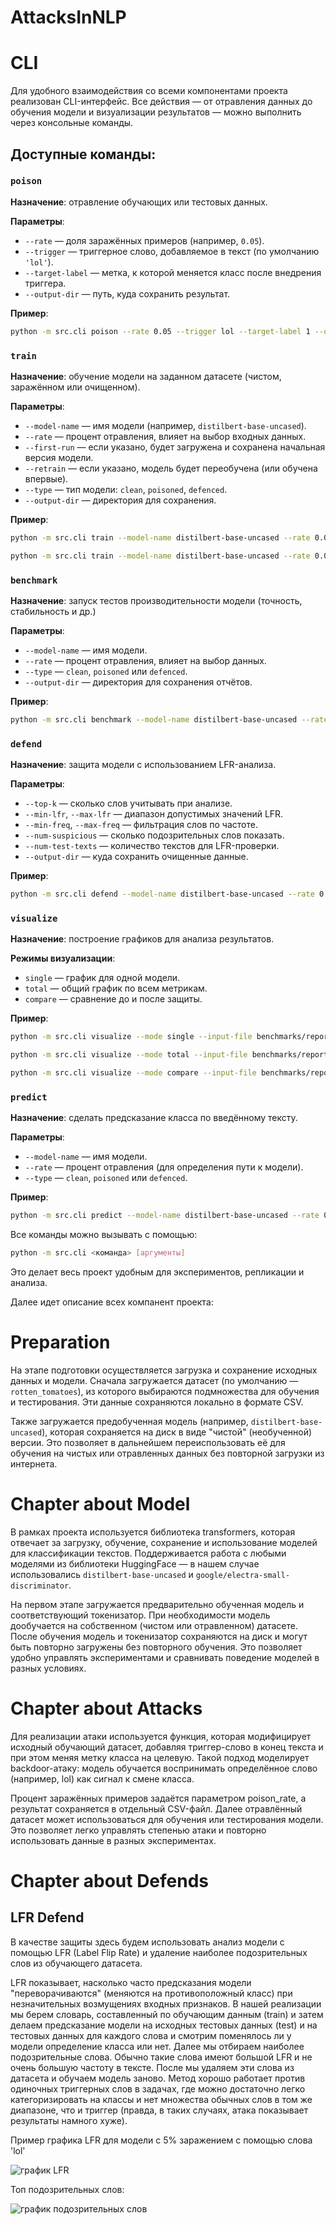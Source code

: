 # AttacksInNLP

# CLI

Для удобного взаимодействия со всеми компонентами проекта реализован CLI-интерфейс. Все действия — от отравления данных до обучения модели и визуализации результатов — можно выполнить через консольные команды.

## Доступные команды:

### `poison`

**Назначение**: отравление обучающих или тестовых данных.

**Параметры**:

* `--rate` — доля заражённых примеров (например, `0.05`).
* `--trigger` — триггерное слово, добавляемое в текст (по умолчанию `'lol'`).
* `--target-label` — метка, к которой меняется класс после внедрения триггера.
* `--output-dir` — путь, куда сохранить результат.

**Пример**:

```bash
python -m src.cli poison --rate 0.05 --trigger lol --target-label 1 --output-dir new_data
```

### `train`

**Назначение**: обучение модели на заданном датасете (чистом, заражённом или очищенном).

**Параметры**:

* `--model-name` — имя модели (например, `distilbert-base-uncased`).
* `--rate` — процент отравления, влияет на выбор входных данных.
* `--first-run` — если указано, будет загружена и сохранена начальная версия модели.
* `--retrain` — если указано, модель будет переобучена (или обучена впервые).
* `--type` — тип модели: `clean`, `poisoned`, `defenced`.
* `--output-dir` — директория для сохранения.

**Пример**:

```bash
python -m src.cli train --model-name distilbert-base-uncased --rate 0.0 --first-run --retrain --output-dir new_models --type clean

python -m src.cli train --model-name distilbert-base-uncased --rate 0.025 --retrain --type poisoned
```

### `benchmark`

**Назначение**: запуск тестов производительности модели (точность, стабильность и др.)

**Параметры**:

* `--model-name` — имя модели.
* `--rate` — процент отравления, влияет на выбор данных.
* `--type` — `clean`, `poisoned` или `defenced`.
* `--output-dir` — директория для сохранения отчётов.

**Пример**:

```bash
python -m src.cli benchmark --model-name distilbert-base-uncased --rate 0.05 --output-dir new_benchmarks
```

### `defend`

**Назначение**: защита модели с использованием LFR-анализа.

**Параметры**:

* `--top-k` — сколько слов учитывать при анализе.
* `--min-lfr`, `--max-lfr` — диапазон допустимых значений LFR.
* `--min-freq`, `--max-freq` — фильтрация слов по частоте.
* `--num-suspicious` — сколько подозрительных слов показать.
* `--num-test-texts` — количество текстов для LFR-проверки.
* `--output-dir` — куда сохранить очищенные данные.

**Пример**:

```bash
python -m src.cli defend --model-name distilbert-base-uncased --rate 0.1 --top-k 1000 --min-lfr 0.4 --max-lfr 0.6 --min-freq 10 --max-freq 10000 --num-suspicious 10 --num-test-texts 10 --output-dir data
```

### `visualize`

**Назначение**: построение графиков для анализа результатов.

**Режимы визуализации**:

* `single` — график для одной модели.
* `total` — общий график по всем метрикам.
* `compare` — сравнение до и после защиты.

**Пример**:

```bash
python -m src.cli visualize --mode single --input-file benchmarks/reports/bert_cleaned.csv --output-dir new_plots --cleaned

python -m src.cli visualize --mode total --input-file benchmarks/reports/total.csv --output-dir new_plots --cleaned

python -m src.cli visualize --mode compare --input-file benchmarks/reports/total.csv --compare-file benchmarks/reports/total_cleaned.csv --output-dir new_plots --cleaned
```

### `predict`

**Назначение**: сделать предсказание класса по введённому тексту.

**Параметры**:

* `--model-name` — имя модели.
* `--rate` — процент отравления (для определения пути к модели).
* `--type` — `clean`, `poisoned` или `defenced`.

**Пример**:

```bash
python -m src.cli predict --model-name distilbert-base-uncased --rate 0.05 --type poisoned
```

Все команды можно вызывать с помощью:

```bash
python -m src.cli <команда> [аргументы]
```

Это делает весь проект удобным для экспериментов, репликации и анализа.

Далее идет описание всех компанент проекта:

# Preparation

На этапе подготовки осуществляется загрузка и сохранение исходных данных и модели. Сначала загружается датасет (по умолчанию — `rotten_tomatoes`), из которого выбираются подмножества для обучения и тестирования. Эти данные сохраняются локально в формате CSV.

Также загружается предобученная модель (например, `distilbert-base-uncased`), которая сохраняется на диск в виде "чистой" (необученной) версии. Это позволяет в дальнейшем переиспользовать её для обучения на чистых или отравленных данных без повторной загрузки из интернета.

# Chapter about Model

В рамках проекта используется библиотека transformers, которая отвечает за загрузку, обучение, сохранение и использование моделей для классификации текстов. Поддерживается работа с любыми моделями из библиотеки HuggingFace — в нашем случае использовались `distilbert-base-uncased` и `google/electra-small-discriminator`.

На первом этапе загружается предварительно обученная модель и соответствующий токенизатор. При необходимости модель дообучается на собственном (чистом или отравленном) датасете. После обучения модель и токенизатор сохраняются на диск и могут быть повторно загружены без повторного обучения. Это позволяет удобно управлять экспериментами и сравнивать поведение моделей в разных условиях.

# Chapter about Attacks

Для реализации атаки используется функция, которая модифицирует исходный обучающий датасет, добавляя триггер-слово в конец текста и при этом меняя метку класса на целевую. Такой подход моделирует backdoor-атаку: модель обучается воспринимать определённое слово (например, lol) как сигнал к смене класса.

Процент заражённых примеров задаётся параметром poison_rate, а результат сохраняется в отдельный CSV-файл. Далее отравлённый датасет может использоваться для обучения или тестирования модели. Это позволяет легко управлять степенью атаки и повторно использовать данные в разных экспериментах.

# Chapter about Defends

## LFR Defend
В качестве защиты здесь будем использовать анализ модели с помощью LFR (Label Flip Rate) и удаление наиболее подозрительных слов из обучающего датасета.

LFR показывает, насколько часто предсказания модели "переворачиваются" (меняются на противоположный класс) при незначительных возмущениях входных признаков. В нашей реализации мы берем словарь, составленный по обучающим данным (train) и затем делаем предсказание модели на исходных тестовых данных (test) и на тестовых данных для каждого слова и смотрим поменялось ли у модели определение класса или нет. Далее мы отбираем наиболее подозрительные слова. Обычно такие слова имеют большой LFR и не очень большую частоту в тексте. После мы удаляем эти слова из датасета и обучаем модель заново. Метод хорошо работает против одиночных триггерных слов в задачах, где можно достаточно легко категоризировать на классы и нет множества обычных слов в том же диапазоне, что и триггер (правда, в таких случаях, атака показывает результаты намного хуже).

Пример графика LFR для модели с 5% заражением с помощью слова 'lol'

![график LFR](/plots/distilbert-base-uncased/lfr_defend/lfr_plot_model_poisoned_0.05.png)


Топ подозрительных слов:

![график подозрительных слов](/plots/distilbert-base-uncased/lfr_defend/suspicious_bar_plot_model_poisoned_0.05.png)
